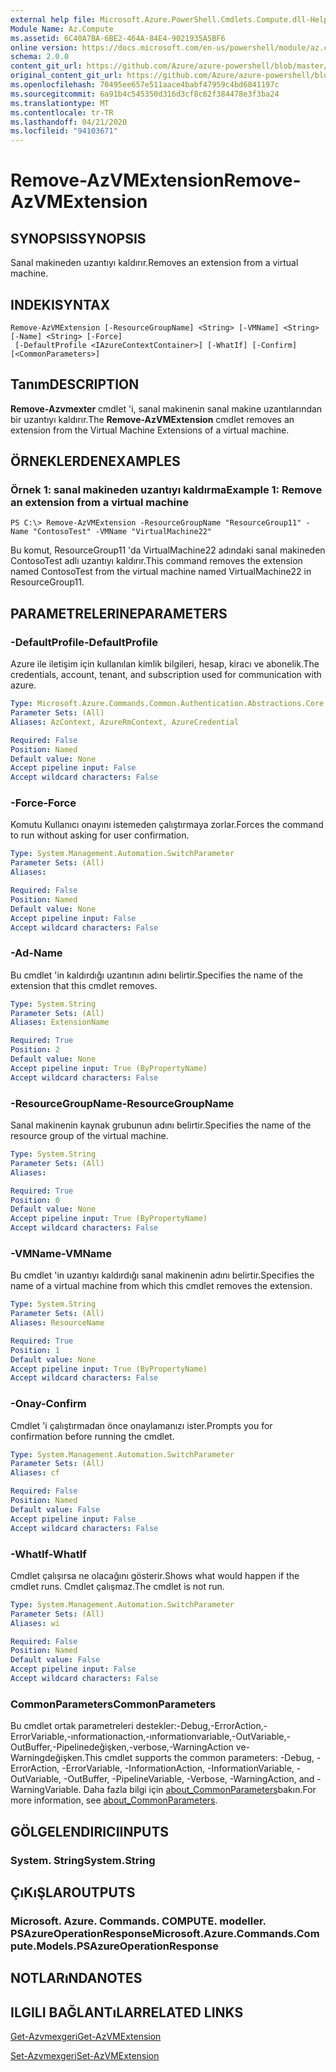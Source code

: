 ```yaml
---
external help file: Microsoft.Azure.PowerShell.Cmdlets.Compute.dll-Help.xml
Module Name: Az.Compute
ms.assetid: 6C40A7BA-6BE2-464A-84E4-9021935A5BF6
online version: https://docs.microsoft.com/en-us/powershell/module/az.compute/remove-azvmextension
schema: 2.0.0
content_git_url: https://github.com/Azure/azure-powershell/blob/master/src/Compute/Compute/help/Remove-AzVMExtension.md
original_content_git_url: https://github.com/Azure/azure-powershell/blob/master/src/Compute/Compute/help/Remove-AzVMExtension.md
ms.openlocfilehash: 70495ee657e511aace4babf47959c4bd6841197c
ms.sourcegitcommit: 6a91b4c545350d316d3cf8c62f384478e3f3ba24
ms.translationtype: MT
ms.contentlocale: tr-TR
ms.lasthandoff: 04/21/2020
ms.locfileid: "94103671"
---
```

# <span data-ttu-id="46fcc-101">Remove-AzVMExtension</span><span class="sxs-lookup"><span data-stu-id="46fcc-101">Remove-AzVMExtension</span></span>

## <span data-ttu-id="46fcc-102">SYNOPSIS</span><span class="sxs-lookup"><span data-stu-id="46fcc-102">SYNOPSIS</span></span>
<span data-ttu-id="46fcc-103">Sanal makineden uzantıyı kaldırır.</span><span class="sxs-lookup"><span data-stu-id="46fcc-103">Removes an extension from a virtual machine.</span></span>

## <span data-ttu-id="46fcc-104">INDEKI</span><span class="sxs-lookup"><span data-stu-id="46fcc-104">SYNTAX</span></span>

```
Remove-AzVMExtension [-ResourceGroupName] <String> [-VMName] <String> [-Name] <String> [-Force]
 [-DefaultProfile <IAzureContextContainer>] [-WhatIf] [-Confirm] [<CommonParameters>]
```

## <span data-ttu-id="46fcc-105">Tanım</span><span class="sxs-lookup"><span data-stu-id="46fcc-105">DESCRIPTION</span></span>
<span data-ttu-id="46fcc-106">**Remove-Azvmexter** cmdlet 'i, sanal makinenin sanal makine uzantılarından bir uzantıyı kaldırır.</span><span class="sxs-lookup"><span data-stu-id="46fcc-106">The **Remove-AzVMExtension** cmdlet removes an extension from the Virtual Machine Extensions of a virtual machine.</span></span>

## <span data-ttu-id="46fcc-107">ÖRNEKLERDEN</span><span class="sxs-lookup"><span data-stu-id="46fcc-107">EXAMPLES</span></span>

### <span data-ttu-id="46fcc-108">Örnek 1: sanal makineden uzantıyı kaldırma</span><span class="sxs-lookup"><span data-stu-id="46fcc-108">Example 1: Remove an extension from a virtual machine</span></span>
```
PS C:\> Remove-AzVMExtension -ResourceGroupName "ResourceGroup11" -Name "ContosoTest" -VMName "VirtualMachine22"
```

<span data-ttu-id="46fcc-109">Bu komut, ResourceGroup11 'da VirtualMachine22 adındaki sanal makineden ContosoTest adlı uzantıyı kaldırır.</span><span class="sxs-lookup"><span data-stu-id="46fcc-109">This command removes the extension named ContosoTest from the virtual machine named VirtualMachine22 in ResourceGroup11.</span></span>

## <span data-ttu-id="46fcc-110">PARAMETRELERINE</span><span class="sxs-lookup"><span data-stu-id="46fcc-110">PARAMETERS</span></span>

### <span data-ttu-id="46fcc-111">-DefaultProfile</span><span class="sxs-lookup"><span data-stu-id="46fcc-111">-DefaultProfile</span></span>
<span data-ttu-id="46fcc-112">Azure ile iletişim için kullanılan kimlik bilgileri, hesap, kiracı ve abonelik.</span><span class="sxs-lookup"><span data-stu-id="46fcc-112">The credentials, account, tenant, and subscription used for communication with azure.</span></span>

```yaml
Type: Microsoft.Azure.Commands.Common.Authentication.Abstractions.Core.IAzureContextContainer
Parameter Sets: (All)
Aliases: AzContext, AzureRmContext, AzureCredential

Required: False
Position: Named
Default value: None
Accept pipeline input: False
Accept wildcard characters: False
```

### <span data-ttu-id="46fcc-113">-Force</span><span class="sxs-lookup"><span data-stu-id="46fcc-113">-Force</span></span>
<span data-ttu-id="46fcc-114">Komutu Kullanıcı onayını istemeden çalıştırmaya zorlar.</span><span class="sxs-lookup"><span data-stu-id="46fcc-114">Forces the command to run without asking for user confirmation.</span></span>

```yaml
Type: System.Management.Automation.SwitchParameter
Parameter Sets: (All)
Aliases:

Required: False
Position: Named
Default value: None
Accept pipeline input: False
Accept wildcard characters: False
```

### <span data-ttu-id="46fcc-115">-Ad</span><span class="sxs-lookup"><span data-stu-id="46fcc-115">-Name</span></span>
<span data-ttu-id="46fcc-116">Bu cmdlet 'in kaldırdığı uzantının adını belirtir.</span><span class="sxs-lookup"><span data-stu-id="46fcc-116">Specifies the name of the extension that this cmdlet removes.</span></span>

```yaml
Type: System.String
Parameter Sets: (All)
Aliases: ExtensionName

Required: True
Position: 2
Default value: None
Accept pipeline input: True (ByPropertyName)
Accept wildcard characters: False
```

### <span data-ttu-id="46fcc-117">-ResourceGroupName</span><span class="sxs-lookup"><span data-stu-id="46fcc-117">-ResourceGroupName</span></span>
<span data-ttu-id="46fcc-118">Sanal makinenin kaynak grubunun adını belirtir.</span><span class="sxs-lookup"><span data-stu-id="46fcc-118">Specifies the name of the resource group of the virtual machine.</span></span>

```yaml
Type: System.String
Parameter Sets: (All)
Aliases:

Required: True
Position: 0
Default value: None
Accept pipeline input: True (ByPropertyName)
Accept wildcard characters: False
```

### <span data-ttu-id="46fcc-119">-VMName</span><span class="sxs-lookup"><span data-stu-id="46fcc-119">-VMName</span></span>
<span data-ttu-id="46fcc-120">Bu cmdlet 'in uzantıyı kaldırdığı sanal makinenin adını belirtir.</span><span class="sxs-lookup"><span data-stu-id="46fcc-120">Specifies the name of a virtual machine from which this cmdlet removes the extension.</span></span>

```yaml
Type: System.String
Parameter Sets: (All)
Aliases: ResourceName

Required: True
Position: 1
Default value: None
Accept pipeline input: True (ByPropertyName)
Accept wildcard characters: False
```

### <span data-ttu-id="46fcc-121">-Onay</span><span class="sxs-lookup"><span data-stu-id="46fcc-121">-Confirm</span></span>
<span data-ttu-id="46fcc-122">Cmdlet 'i çalıştırmadan önce onaylamanızı ister.</span><span class="sxs-lookup"><span data-stu-id="46fcc-122">Prompts you for confirmation before running the cmdlet.</span></span>

```yaml
Type: System.Management.Automation.SwitchParameter
Parameter Sets: (All)
Aliases: cf

Required: False
Position: Named
Default value: False
Accept pipeline input: False
Accept wildcard characters: False
```

### <span data-ttu-id="46fcc-123">-WhatIf</span><span class="sxs-lookup"><span data-stu-id="46fcc-123">-WhatIf</span></span>
<span data-ttu-id="46fcc-124">Cmdlet çalışırsa ne olacağını gösterir.</span><span class="sxs-lookup"><span data-stu-id="46fcc-124">Shows what would happen if the cmdlet runs.</span></span>
<span data-ttu-id="46fcc-125">Cmdlet çalışmaz.</span><span class="sxs-lookup"><span data-stu-id="46fcc-125">The cmdlet is not run.</span></span>

```yaml
Type: System.Management.Automation.SwitchParameter
Parameter Sets: (All)
Aliases: wi

Required: False
Position: Named
Default value: False
Accept pipeline input: False
Accept wildcard characters: False
```

### <span data-ttu-id="46fcc-126">CommonParameters</span><span class="sxs-lookup"><span data-stu-id="46fcc-126">CommonParameters</span></span>
<span data-ttu-id="46fcc-127">Bu cmdlet ortak parametreleri destekler:-Debug,-ErrorAction,-ErrorVariable,-ınformationaction,-ınformationvariable,-OutVariable,-OutBuffer,-Pipelinedeğişken,-verbose,-WarningAction ve-Warningdeğişken.</span><span class="sxs-lookup"><span data-stu-id="46fcc-127">This cmdlet supports the common parameters: -Debug, -ErrorAction, -ErrorVariable, -InformationAction, -InformationVariable, -OutVariable, -OutBuffer, -PipelineVariable, -Verbose, -WarningAction, and -WarningVariable.</span></span> <span data-ttu-id="46fcc-128">Daha fazla bilgi için [about_CommonParameters](http://go.microsoft.com/fwlink/?LinkID=113216)bakın.</span><span class="sxs-lookup"><span data-stu-id="46fcc-128">For more information, see [about_CommonParameters](http://go.microsoft.com/fwlink/?LinkID=113216).</span></span>

## <span data-ttu-id="46fcc-129">GÖLGELENDIRICI</span><span class="sxs-lookup"><span data-stu-id="46fcc-129">INPUTS</span></span>

### <span data-ttu-id="46fcc-130">System. String</span><span class="sxs-lookup"><span data-stu-id="46fcc-130">System.String</span></span>

## <span data-ttu-id="46fcc-131">ÇıKıŞLAR</span><span class="sxs-lookup"><span data-stu-id="46fcc-131">OUTPUTS</span></span>

### <span data-ttu-id="46fcc-132">Microsoft. Azure. Commands. COMPUTE. modeller. PSAzureOperationResponse</span><span class="sxs-lookup"><span data-stu-id="46fcc-132">Microsoft.Azure.Commands.Compute.Models.PSAzureOperationResponse</span></span>

## <span data-ttu-id="46fcc-133">NOTLARıNDA</span><span class="sxs-lookup"><span data-stu-id="46fcc-133">NOTES</span></span>

## <span data-ttu-id="46fcc-134">ILGILI BAĞLANTıLAR</span><span class="sxs-lookup"><span data-stu-id="46fcc-134">RELATED LINKS</span></span>

[<span data-ttu-id="46fcc-135">Get-Azvmexgeri</span><span class="sxs-lookup"><span data-stu-id="46fcc-135">Get-AzVMExtension</span></span>](./Get-AzVMExtension.md)

[<span data-ttu-id="46fcc-136">Set-Azvmexgeri</span><span class="sxs-lookup"><span data-stu-id="46fcc-136">Set-AzVMExtension</span></span>](./Set-AzVMExtension.md)



